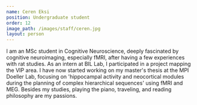 ```yaml
---
name: Ceren Eksi
position: Undergraduate student
order: 12
image_path: /images/staff/ceren.jpg
layout: person
---
```

I am an MSc student in Cognitive Neuroscience, deeply fascinated by cognitive neuroimaging, especially fMRI, after having a few experiences with rat studies. As an intern at BIL Lab, I participated in a project mapping the VIP area. I have now started working on my master's thesis at the MPI Doeller Lab, focusing on 'hippocampal activity and neocortical modules during the planning of complex hierarchical sequences' using fMRI and MEG. Besides my studies, playing the piano, traveling, and reading philosophy are my passions.